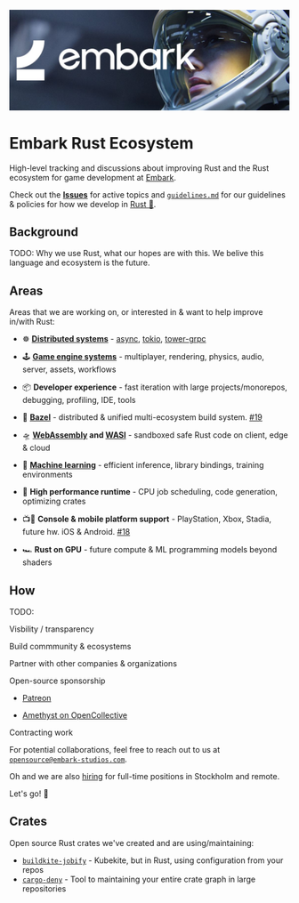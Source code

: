 [![Embark logo](media/embark-logo-bg.jpg)](http://embark.games)

# Embark Rust Ecosystem

High-level tracking and discussions about improving Rust and the Rust ecosystem for game development at [Embark](http://embark.games).

Check out the __[Issues](https://github.com/EmbarkStudios/rust-ecosystem/issues)__ for active topics and [`guidelines.md`](guidelines.md) for our guidelines & policies for how we develop in [Rust 🦀](https://www.rust-lang.org/).

## Background

TODO: Why we use Rust, what our hopes are with this. We belive this language and ecosystem is the future.

## Areas

Areas that we are working on, or interested in & want to help improve in/with Rust:

* ☸ __[Distributed systems](https://areweasyncyet.rs/)__ - [async](https://rust-lang.github.io/async-book/), [tokio](https://tokio.rs/), [tower-grpc](https://github.com/tower-rs/tower-grpc)

* 🕹️ __[Game engine systems](http://arewegameyet.com/)__ - multiplayer, rendering, physics, audio, server, assets, workflows

* 📦 __Developer experience__ - fast iteration with large projects/monorepos, debugging, profiling, IDE, tools

* 🍃 __[Bazel](https://bazel.build/)__ - distributed & unified multi-ecosystem build system. [#19](https://github.com/EmbarkStudios/rust-ecosystem/issues/19)

* 🛸 __[WebAssembly](https://webassembly.org/) and [WASI](https://hacks.mozilla.org/2019/03/standardizing-wasi-a-webassembly-system-interface/)__ - sandboxed safe Rust code on client, edge & cloud

* 🤖 __[Machine learning](http://www.arewelearningyet.com/)__ - efficient inference, library bindings, training environments

* 🚀 __High performance runtime__ - CPU job scheduling, code generation, optimizing crates

* 📺📱 __Console & mobile platform support__ - PlayStation, Xbox, Stadia, future hw. iOS & Android. [#18](https://github.com/EmbarkStudios/rust-ecosystem/issues/18)

* 🏎 __Rust on GPU__ - future compute & ML programming models beyond shaders

## How

TODO:

Visbility / transparency

Build commmunity & ecosystems

Partner with other companies & organizations

Open-source sponsorship

* [Patreon](https://www.patreon.com/embarkstudios/creators)

* [Amethyst on OpenCollective](https://opencollective.com/embarkstudios)

Contracting work

For potential collaborations, feel free to reach out to us at [`opensource@embark-studios.com`](opensource@embark-studios.com).

Oh and we are also [hiring](https://embark.games/careers/) for full-time positions in Stockholm and remote.

Let's go! 🚀

## Crates

Open source Rust crates we've created and are using/maintaining:

* [`buildkite-jobify`](https://github.com/EmbarkStudios/buildkite-jobify) - Kubekite, but in Rust, using configuration from your repos
* [`cargo-deny`](https://github.com/EmbarkStudios/cargo-deny) - Tool to maintaining your entire crate graph in large repositories

